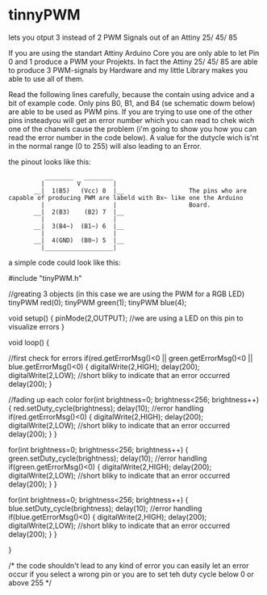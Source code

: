 # tinnyPWM
lets you otput 3 instead of 2 PWM Signals out of an Attiny 25/ 45/ 85

If you are using the standart Attiny Arduino Core you are only able to let Pin 0 and 1 produce a PWM your Projekts. 
In fact the Attiny 25/ 45/ 85 are able to produce 3 PWM-signals by Hardware and my little Library makes you able to use all of them.

Read the following lines carefully, because the contain using advice and a bit of example code.
Only pins B0, B1, and B4 (se schematic dowm below) are able to be used as PWM pins. If you are trying to use one of the other pins
insteadyou will get an error number which you can read to chek wich one of the chanels cause the problem 
(i'm going to show you how you can read the error number in the code below). A value for the dutycle wich is'nt in the normal range (0 
to 255) will also leading to an Error.


the pinout looks like this:

              ________   ________
             |         V         |
           __|  1(B5)   (Vcc) 8  |__                  The pins who are capable of producing PWM are labeld with Bx~ like one the Arduino
             |                   |                    Board.
           __|  2(B3)    (B2) 7  |__
             |                   |
           __|  3(B4~)  (B1~) 6  |__    
             |                   |
           __|  4(GND)  (B0~) 5  |__    
             |___________________|


a simple code could look like this:

#include "tinyPWM.h"

//greating 3 objects (in this case we are using the PWM for a RGB LED)
tinyPWM red(0);
tinyPWM green(1);
tinyPWM blue(4);

void setup() {
  pinMode(2,OUTPUT); //we are using a LED on this pin to visualize errors
}

void loop() {
  
  //first check for errors 
  if(red.getErrorMsg()<0 || green.getErrorMsg()<0 || blue.getErrorMsg()<0) {
    digitalWrite(2,HIGH);
    delay(200);
    digitalWrite(2,LOW);    //short bliky to indicate that an error occurred 
    delay(200);
  }
  
  //fading up each color
  for(int brightness=0; brightness<256; brightness++) {
    red.setDuty_cycle(brightness);
    delay(10);
    //error handling
    if(red.getErrorMsg()<0) {
    digitalWrite(2,HIGH);
    delay(200);
    digitalWrite(2,LOW);    //short bliky to indicate that an error occurred 
    delay(200);
    }
  }
  
  for(int brightness=0; brightness<256; brightness++) {
    green.setDuty_cycle(brightness);
    delay(10);
    //error handling
    if(green.getErrorMsg()<0) {
    digitalWrite(2,HIGH);
    delay(200);
    digitalWrite(2,LOW);    //short bliky to indicate that an error occurred 
    delay(200);
    }
  }
  
  for(int brightness=0; brightness<256; brightness++) {
    blue.setDuty_cycle(brightness);
    delay(10);
    //error handling
    if(blue.getErrorMsg()<0) {
    digitalWrite(2,HIGH);
    delay(200);
    digitalWrite(2,LOW);    //short bliky to indicate that an error occurred 
    delay(200);
    }
  }
  
}

/*
the code shouldn't lead to any kind of error 
you can easily let an error occur if you select a wrong pin or you are to set teh duty cycle below 0 or above 255
*/

